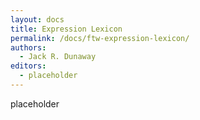 ```yaml
---
layout: docs
title: Expression Lexicon
permalink: /docs/ftw-expression-lexicon/
authors:
  - Jack R. Dunaway
editors:
  - placeholder
---
```


placeholder
